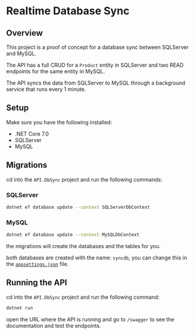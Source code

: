 # Realtime Database Sync

## Overview

This project is a proof of concept for a database sync between SQLServer and MySQL.

The API has a full CRUD for a `Product` entity in SQLServer
and two READ endpoints for the same entity in MySQL.

The API syncs the data from SQLServer to MySQL through a background service that runs every 1 minute.

## Setup

Make sure you have the following installed:

- .NET Core 7.0
- SQLServer
- MySQL

## Migrations

cd into the `API.DbSync` project and run the following commands:

### SQLServer

```bash
dotnet ef database update --context SQLServerDbContext
```

### MySQL

```bash
dotnet ef database update --context MySQLDbContext
```

the migrations will create the databases and the tables for you.

both databases are created with the name: `syncdb`,
you can change this in the [`appsettings.json`](./src/API.DbSync/appsettings.json) file.

## Running the API

cd into the `API.DbSync` project and run the following command:

```bash
dotnet run
```

open the URL where the API is running and go to `/swagger` to see the documentation and test the endpoints.


